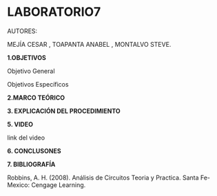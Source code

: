 # LABORATORIO7

AUTORES:

MEJÍA CESAR 
, TOAPANTA ANABEL , MONTALVO STEVE.

**1.OBJETIVOS** 

Objetivo General


Objetivos Específicos

**2.MARCO TEÓRICO**



**3. EXPLICACIÓN DEL PROCEDIMIENTO**



**5. VIDEO**

link del video 




**6. CONCLUSONES**

 

**7. BIBLIOGRAFÍA**

Robbins, A. H. (2008). Análisis de Circuitos Teoria y Practica. Santa Fe-Mexico: Cengage Learning.


